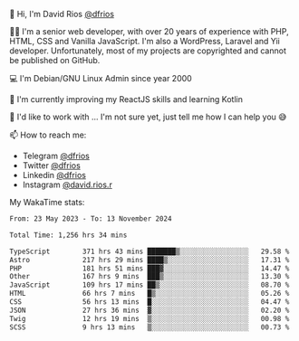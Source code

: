 👋 Hi, I'm David Rios [@dfrios](https://github.com/dfrios)

👨‍💻 I'm a senior web developer, with over 20 years of experience with PHP, HTML, CSS and Vanilla JavaScript. I'm also a WordPress, Laravel and Yii developer. Unfortunately, most of my projects are copyrighted and cannot be published on GitHub.

💻 I'm Debian/GNU Linux Admin since year 2000

🌱 I'm currently improving my ReactJS skills and learning Kotlin

💞️ I'd like to work with ... I'm not sure yet, just tell me how I can help you 😅


📫 How to reach me:
* Telegram [@dfrios](https://t.me/dfrios)
* Twitter [@dfrios](https://twitter.com/dfrios)
* Linkedin [@dfrios](https://linkedin.com/in/dfrios)
* Instagram [@david.rios.r](https://instagram.com/david.rios.r)



My WakaTime stats:
<!--START_SECTION:waka-->

```txt
From: 23 May 2023 - To: 13 November 2024

Total Time: 1,256 hrs 34 mins

TypeScript        371 hrs 43 mins ███████▒░░░░░░░░░░░░░░░░░   29.58 %
Astro             217 hrs 29 mins ████▒░░░░░░░░░░░░░░░░░░░░   17.31 %
PHP               181 hrs 51 mins ███▓░░░░░░░░░░░░░░░░░░░░░   14.47 %
Other             167 hrs 9 mins  ███▒░░░░░░░░░░░░░░░░░░░░░   13.30 %
JavaScript        109 hrs 17 mins ██▒░░░░░░░░░░░░░░░░░░░░░░   08.70 %
HTML              66 hrs 7 mins   █▒░░░░░░░░░░░░░░░░░░░░░░░   05.26 %
CSS               56 hrs 13 mins  █░░░░░░░░░░░░░░░░░░░░░░░░   04.47 %
JSON              27 hrs 36 mins  ▓░░░░░░░░░░░░░░░░░░░░░░░░   02.20 %
Twig              12 hrs 19 mins  ▒░░░░░░░░░░░░░░░░░░░░░░░░   00.98 %
SCSS              9 hrs 13 mins   ▒░░░░░░░░░░░░░░░░░░░░░░░░   00.73 %
```

<!--END_SECTION:waka-->
